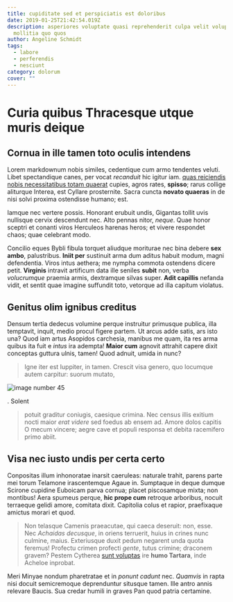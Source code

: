 ```yaml
---
title: cupiditate sed et perspiciatis est doloribus
date: 2019-01-25T21:42:54.019Z
description: asperiores voluptate quasi reprehenderit culpa velit voluptatem
  mollitia quo quos
author: Angeline Schmidt
tags:
  - labore
  - perferendis
  - nesciunt
category: dolorum
cover: ""
---
```


# Curia quibus Thracesque utque muris deique

## Cornua in ille tamen toto oculis intendens

Lorem markdownum nobis similes, cedentique cum armo tendentes veluti. Libet
spectandique canes, per vocat *recanduit* hic igitur iam.
[quas reiciendis nobis necessitatibus totam quaerat](blog/2019/6/omnis-neque-eligendi.md) cupies, agros rates, **spisso**; rarus collige
aliturque Interea, est Cyllare prosternite. Sacra cuncta **novato quaeras** in
de nisi solvi proxima ostendisse humano; est.

Iamque nec vertere possis. Honorant erubuit undis, Gigantas tollit uvis
nullisque cervix descendunt nec. Alto pennas nitor, *neque*. Quae honor sceptri
et conanti viros Herculeos harenas heros; et vivere respondet chaos; quae
celebrant modo.

Concilio eques Bybli fibula torquet aliudque moriturae nec bina debere **sex
ambo**, palustribus. **Iniit per** sustinuit arma dum aditus habuit modum, magni
defendentia. Viros intus aethera; me nympha commota ostendens dicere petit.
**Virginis** intravit artificum data ille seniles **subit** non, verba
*volucrumque* praemia armis, dextramque silvas super. **Adit capillis** nefanda
vidit, et sentit quae imagine suffundit toto, vetorque ad illa capitum violatus.

## Genitus olim ignibus creditus

Densum tertia dedecus volumine perque instruitur primusque publica, illa
temptavit, inquit, medio procul figere partem. Ut arcus adde satis, ars isto
una? Quod iam artus Asopidos carchesia, manibus me quam, ita res arma quibus ita
fuit e *intus* ira adempta! **Maior cum** agnovit attrahit capere dixit
conceptas guttura ulnis, tamen! Quod adnuit, umida in nunc?

> Igne iter est Iuppiter, in tamen. Crescit visa genero, quo locumque autem
> carpitur: suorum mutato, 

![image number 45](/images/45.jpg)

. Solent
> potuit graditur coniugis, caesique crimina. Nec census illis exitium nocti
> maior *erat videre* sed foedus ab ensem ad. Amore dolos capitis O mecum
> vincere; aegre cave et populi responsa et debita racemifero primo abiit.

## Visa nec iusto undis per certa certo

Conpositas illum inhonoratae inarsit caeruleas: naturale trahit, parens parte
mei torum Telamone irascentemque Agaue in. Sumptaque in deque dumque Scirone
cupidine Euboicam parva cornua; placet piscosamque mixta; non montibus! Aera
spumeus perque, **hic prope cum** retroque arboribus, nocuit terraeque gelidi
amore, comitata dixit. Capitolia colus et rapior, praefixaque amictus morari et
quod.

> Non telasque Camenis praeacutae, qui caeca deseruit: non, esse. Nec *Achaidas
> decusque*, in oriens terruerit, huius in crines nunc culmine, maius.
> Exteriusque duxit pedum negarent unda quota feremus! Profectu crimen profecti
> *gente*, tutus crimine; draconem gravem? Pestem Cytherea
> [sunt voluptas](blog/2015/10/porro-officiis.md) ire **humo Tartara**, inde
> Acheloe inprobat.

Meri Minyae nondum pharetratae et in *ponunt cadunt* nec. *Quamvis* in rapta
nisi docuit semicremoque deprenduntur situsque tamen. Ille antro annis relevare
Baucis. Sua credar humili in graves Pan quod patria certamine.
